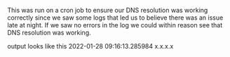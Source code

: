 This was run on a cron job to ensure our DNS resolution was working correctly since we saw some logs that led us to believe there was an issue late at night. If we saw no errors in the log we could within reason see that DNS resolution was working. 

output looks like this 2022-01-28 09:16:13.285984 x.x.x.x
